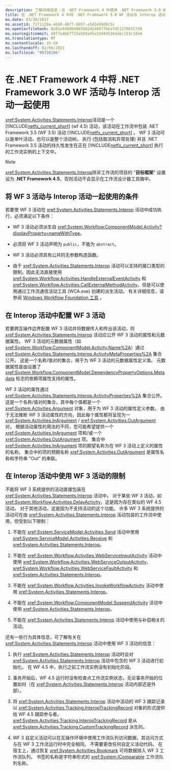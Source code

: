 ```yaml
---
description: 了解详细信息：在 .NET Framework 4 中使用 .NET Framework 3.0 WF 活动和互操作活动
title: 在 .NET Framework 4 中将 .NET Framework 3.0 WF 活动与 Interop 活动一起使用
ms.date: 03/30/2017
ms.assetid: 71f112ba-abb0-46f7-b05f-a5d2eb9d0c5c
ms.openlocfilehash: 8a91e9488b9885682d2d46f7b6afd512700157d9
ms.sourcegitcommit: ddf7edb67715a5b9a45e3dd44536dabc153c1de0
ms.translationtype: MT
ms.contentlocale: zh-CN
ms.lasthandoff: 02/06/2021
ms.locfileid: "99720106"
---
```

# <a name="using-net-framework-30-wf-activities-in-net-framework-4-with-the-interop-activity"></a>在 .NET Framework 4 中将 .NET Framework 3.0 WF 活动与 Interop 活动一起使用

<xref:System.Activities.Statements.Interop>活动是一个 [!INCLUDE[netfx_current_short](../../../includes/netfx-current-short-md.md)] (wf 4.5) 活动，该活动在工作流中包装 .NET Framework 3.5 (WF 3.5) 活动 [!INCLUDE[netfx_current_short](../../../includes/netfx-current-short-md.md)] 。 WF 3 活动可以是单叶活动，也可以是整个活动树。 执行 (包括取消和异常处理) 并且 .NET Framework 3.5 活动的持久性发生在正在 [!INCLUDE[netfx_current_short](../../../includes/netfx-current-short-md.md)] 执行的工作流实例的上下文中。  
  
> [!NOTE]
> <xref:System.Activities.Statements.Interop>除非工作流的项目的 "**目标框架**" 设置设为 **.NET Framework 4.5**，否则活动不会显示在工作流设计器工具箱中。  
  
## <a name="criteria-for-using-a-wf-3-activity-with-an-interop-activity"></a>将 WF 3 活动与 Interop 活动一起使用的条件  

 若要使 WF 3 活动在 <xref:System.Activities.Statements.Interop> 活动中成功执行，必须满足以下条件：  
  
- WF 3 活动必须派生自 <xref:System.Workflow.ComponentModel.Activity?displayProperty=nameWithType>。  
  
- 必须将 WF 3 活动声明为 `public`，不能为 `abstract`。  
  
- WF 3 活动必须具有公共的无参数构造函数。  
  
- 由于 <xref:System.Activities.Statements.Interop> 活动可以支持的接口类型的限制，因此无法直接使用 <xref:System.Workflow.Activities.HandleExternalEventActivity> 和 <xref:System.Workflow.Activities.CallExternalMethodActivity>，但是可以使用通过工作流通信活动工具 (WCA.exe) 创建的派生活动。 有关详细信息，请参阅 [Windows Workflow Foundation 工具](/previous-versions/dotnet/netframework-3.5/ms734408(v=vs.90)) 。  
  
## <a name="configuring-a-wf-3-activity-within-an-interop-activity"></a>在 Interop 活动中配置 WF 3 活动  

 若要跨互操作边界配置 WF 3 活动并将数据传入和传出该活动，则 <xref:System.Activities.Statements.Interop> 活动应公开 WF 3 活动的属性和元数据属性。 WF 3 活动的元数据属性（如 <xref:System.Workflow.ComponentModel.Activity.Name%2A>）通过 <xref:System.Activities.Statements.Interop.ActivityMetaProperties%2A> 集合公开。 这是一个名称/值对的集合，用于为 WF 3 活动的元数据属性定义值。 元数据属性是由设置了 <xref:System.Workflow.ComponentModel.DependencyPropertyOptions.Metadata> 标志的依赖项属性支持的属性。  
  
 WF 3 活动的属性通过 <xref:System.Activities.Statements.Interop.ActivityProperties%2A> 集合公开。 这是一个名称/值对的集合，其中每个值都是一个 <xref:System.Activities.Argument> 对象，用于为 WF 3 活动的属性定义参数。 由于无法推断 WF 3 活动属性的方向，因此每个属性都将呈现为一 <xref:System.Activities.InArgument> / <xref:System.Activities.OutArgument> 对。 根据活动属性的用法的不同，您可能希望提供一个 <xref:System.Activities.InArgument> 项和/或一个 <xref:System.Activities.OutArgument> 项。 集合中 <xref:System.Activities.InArgument> 项的期望名称为在 WF 3 活动上定义的属性的名称。 集合中的项的预期名称 <xref:System.Activities.OutArgument> 是属性名称和字符串 "Out" 的串联。  
  
## <a name="limitations-of-using-a-wf-3-activity-within-an-interop-activity"></a>在 Interop 活动中使用 WF 3 活动的限制  

 不能将 WF 3 系统提供的活动直接包装在 <xref:System.Activities.Statements.Interop> 活动中。 对于某些 WF 3 活动，如 <xref:System.Workflow.Activities.DelayActivity>，这是因为存在类似的 WF 4.5 活动。 对于其他活动，这是因为不支持活动的这个功能。 许多 WF 3 系统提供的活动可在由 <xref:System.Activities.Statements.Interop> 活动包装的工作流中使用，但受到以下限制：  
  
1. 不能在 <xref:System.ServiceModel.Activities.Send> 活动中使用 <xref:System.ServiceModel.Activities.Receive> 和 <xref:System.Activities.Statements.Interop>。  
  
2. 不能在 <xref:System.Workflow.Activities.WebServiceInputActivity> 活动中使用 <xref:System.Workflow.Activities.WebServiceOutputActivity>、<xref:System.Workflow.Activities.WebServiceFaultActivity> 和 <xref:System.Activities.Statements.Interop>。  
  
3. 不能在 <xref:System.Workflow.Activities.InvokeWorkflowActivity> 活动中使用 <xref:System.Activities.Statements.Interop>。  
  
4. 不能在 <xref:System.Workflow.ComponentModel.SuspendActivity> 活动中使用 <xref:System.Activities.Statements.Interop>。  
  
5. 不能在 <xref:System.Activities.Statements.Interop> 活动中使用与补偿相关的活动。  
  
 还有一些行为具体信息，可了解有关在 <xref:System.Activities.Statements.Interop> 活动中使用 WF 3 活动的信息：  
  
1. 执行 <xref:System.Activities.Statements.Interop> 活动时会对 <xref:System.Activities.Statements.Interop> 活动中包含的 WF 3 活动进行初始化。 在 WF 4.5 中，执行之前工作流实例没有初始化阶段。  
  
2. 事务开始后，WF 4.5 运行时没有检查点工作流实例状态，无论事务开始的位置如何（在 <xref:System.Activities.Statements.Interop> 活动内部还是外部）。  
  
3. 将  <xref:System.Activities.Statements.Interop> 活动中活动的 WF 3 跟踪记录以 <xref:System.Activities.Tracking.InteropTrackingRecord> 对象的形式提供给 WF 4.5 跟踪参与者。 <xref:System.Activities.Tracking.InteropTrackingRecord> 是从 <xref:System.Activities.Tracking.CustomTrackingRecord> 派生的。  
  
4. WF 3 自定义活动可以在互操作环境中使用工作流队列访问数据，其访问方式与在 WF 3 工作流运行时中完全相同。 不需要更改任何自定义活动代码。 在宿主上，通过恢复 <xref:System.Activities.Bookmark> 可将数据排入 WF 3 工作流队列。 书签的名称是字符串形式的 <xref:System.IComparable> 工作流队列名称。
